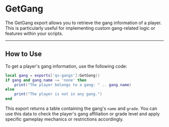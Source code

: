 # GetGang

The GetGang export allows you to retrieve the gang information of a player. This is particularly useful for implementing custom gang-related logic or features within your scripts.

***

## How to Use

To get a player's gang information, use the following code:

```lua
local gang = exports['qs-gangs']:GetGang()
if gang and gang.name ~= 'none' then
    print("The player belongs to a gang: " .. gang.name)
else
    print("The player is not in any gang.")
end
```

This export returns a table containing the gang's `name` and `grade`. You can use this data to check the player's gang affiliation or grade level and apply specific gameplay mechanics or restrictions accordingly.
